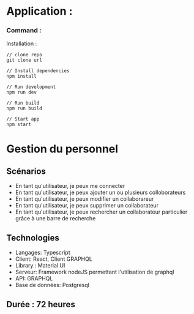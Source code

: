 # Application : 

### Command :

Installation :

```
// clone repo
git clone url

// Install dependencies
npm install

// Run development
npm run dev

// Run build
npm run build

// Start app
npm start

```


# Gestion du personnel

## Scénarios

- En tant qu'utilisateur, je peux me connecter
- En tant qu'utilisateur, je peux ajouter un ou plusieurs colloborateurs
- En tant qu'utilisateur, je peux modifier un collaborareur
- En tant qu'utilisateur, je peux supprimer un collaborateur
- En tant qu'utilisateur, je peux rechercher un collaborateur particulier grâce à une barre de recherche

## Technologies

- Langages: Typescript
- Client: React, Client GRAPHQL
- Library : Material UI
- Serveur: Framework nodeJS permettant l'utilisation de graphql
- API: GRAPHQL
- Base de données: Postgresql

## Durée : 72 heures
